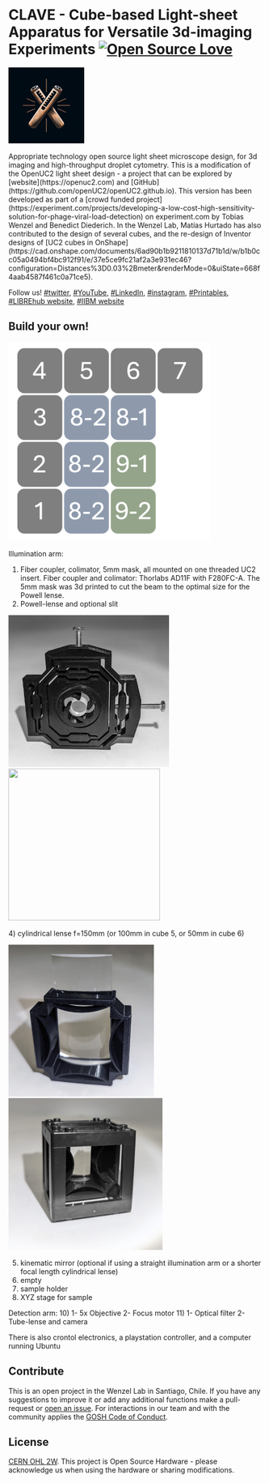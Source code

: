 # CLAVE - Cube-based Light-sheet Apparatus for Versatile 3d-imaging Experiments [![Open Source Love](https://badges.frapsoft.com/os/v1/open-source.svg?v=103)](https://github.com/ellerbrock/open-source-badges/)
<p align="left">
<img src="./images/CLAVE.jpg" width="150">
</p>
Appropriate technology open source light sheet microscope design, for 3d imaging and high-throughput droplet cytometry.
This is a modification of the OpenUC2 light sheet design - a project that can be explored by [website](https://openuc2.com) and [GitHub](https://github.com/openUC2/openUC2.github.io). This version has been developed as part of a [crowd funded project](https://experiment.com/projects/developing-a-low-cost-high-sensitivity-solution-for-phage-viral-load-detection) on experiment.com by Tobias Wenzel and Benedict Diederich. In the Wenzel Lab, Matías Hurtado has also contributed to the design of several cubes, and the re-design of Inventor designs of [UC2 cubes in OnShape](https://cad.onshape.com/documents/6ad90b1b9211810137d71b1d/w/b1b0cc05a0494bf4bc912f91/e/37e5ce9fc21af2a3e931ec46?configuration=Distances%3D0.03%2Bmeter&renderMode=0&uiState=668f4aab4587f461c0a71ce5).

Follow us! [#twitter](https://twitter.com/WenzelLab), [#YouTube](https://www.youtube.com/@librehub), [#LinkedIn](https://www.linkedin.com/company/92802424), [#instagram](https://www.instagram.com/wenzellab/), [#Printables](https://www.printables.com/@WenzelLab), [#LIBREhub website](https://librehub.github.io), [#IIBM website](https://ingenieriabiologicaymedica.uc.cl/en/people/faculty/821-tobias-wenzel)

## Build your own!

<p align="left">
<img src="./images/cube-arrangement.png" width="400">
</p>

Illumination arm:
1) Fiber coupler, colimator, 5mm mask, all mounted on one threaded UC2 insert. Fiber coupler and colimator: Thorlabs AD11F with F280FC-A. The 5mm mask was 3d printed to cut the beam to the optimal size for the Powell lense.
3) Powell-lense and optional slit
   <p align="left">
  <img src="./images/Powell_lense_aligner.jpg" height="300"> <img src="./images/adjustable_slit.gif" height="300" width="300">
  </p>
4) cylindrical lense f=150mm (or 100mm in cube 5, or 50mm in cube 6)
   <p align="left">
  <img src="./images/cylindrical_lense1.jpg" height="300">
 <img src="./images/cylindrical_lense2.jpg.jpg" height="300">
  </p>
  
5) kinematic mirror (optional if using a straight illumination arm or a shorter focal length cylindrical lense)
6) empty
7) sample holder
8) XYZ stage for sample
   
Detection arm:
10) 1- 5x Objective
  2- Focus motor 
11) 1- Optical filter
   2- Tube-lense and camera
   
There is also crontol electronics, a playstation controller, and a computer running Ubuntu

## Contribute

This is an open project in the Wenzel Lab in Santiago, Chile. If you have any suggestions to improve it or add any additional functions make a pull-request or [open an issue](https://github.com/wenzel-lab/light-sheet-microscope/issues/new).
For interactions in our team and with the community applies the [GOSH Code of Conduct](https://openhardware.science/gosh-2017/gosh-code-of-conduct/).


## License

[CERN OHL 2W](LICENSE). This project is Open Source Hardware - please acknowledge us when using the hardware or sharing modifications.
